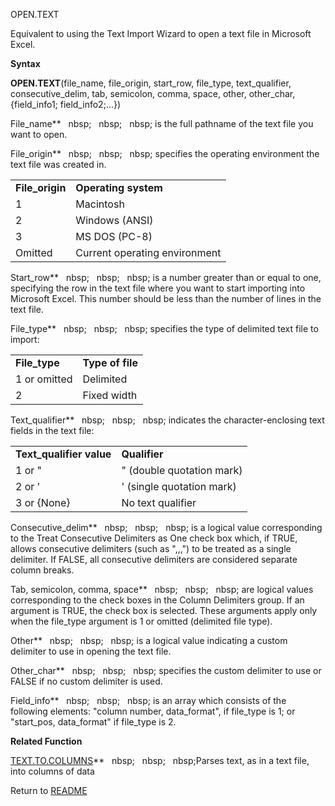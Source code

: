 OPEN.TEXT

Equivalent to using the Text Import Wizard to open a text file in
Microsoft Excel.

**Syntax**

**OPEN.TEXT**(file\_name, file\_origin, start\_row, file\_type,
text\_qualifier, consecutive\_delim, tab, semicolon, comma, space,
other, other\_char, {field\_info1; field\_info2;...})

File\_name**&nbsp;&nbsp;&nbsp;nbsp;&nbsp;&nbsp;&nbsp;nbsp;&nbsp;&nbsp;&nbsp;nbsp;&nbsp;is the full pathname of the text file
you want to open.

File\_origin**&nbsp;&nbsp;&nbsp;nbsp;&nbsp;&nbsp;&nbsp;nbsp;&nbsp;&nbsp;&nbsp;nbsp;&nbsp;specifies the operating environment
the text file was created in.

|                  |                               |
| ---------------- | ----------------------------- |
| **File\_origin** | **Operating system**          |
| 1                | Macintosh                     |
| 2                | Windows (ANSI)                |
| 3                | MS DOS (PC-8)                 |
| Omitted          | Current operating environment |

Start\_row**&nbsp;&nbsp;&nbsp;nbsp;&nbsp;&nbsp;&nbsp;nbsp;&nbsp;&nbsp;&nbsp;nbsp;&nbsp;is a number greater than or equal to
one, specifying the row in the text file where you want to start
importing into Microsoft Excel. This number should be less than the
number of lines in the text file.

File\_type**&nbsp;&nbsp;&nbsp;nbsp;&nbsp;&nbsp;&nbsp;nbsp;&nbsp;&nbsp;&nbsp;nbsp;&nbsp;specifies the type of delimited text
file to import:

|                |                  |
| -------------- | ---------------- |
| **File\_type** | **Type of file** |
| 1 or omitted   | Delimited        |
| 2              | Fixed width      |

Text\_qualifier**&nbsp;&nbsp;&nbsp;nbsp;&nbsp;&nbsp;&nbsp;nbsp;&nbsp;&nbsp;&nbsp;nbsp;&nbsp;indicates the character-enclosing
text fields in the text file:

|                           |                           |
| ------------------------- | ------------------------- |
| **Text\_qualifier value** | **Qualifier**             |
| 1 or "                    | " (double quotation mark) |
| 2 or '                    | ' (single quotation mark) |
| 3 or {None}               | No text qualifier         |

Consecutive\_delim**&nbsp;&nbsp;&nbsp;nbsp;&nbsp;&nbsp;&nbsp;nbsp;&nbsp;&nbsp;&nbsp;nbsp;&nbsp;is a logical value
corresponding to the Treat Consecutive Delimiters as One check box
which, if TRUE, allows consecutive delimiters (such as ",,,") to be
treated as a single delimiter. If FALSE, all consecutive delimiters are
considered separate column breaks.

Tab, semicolon, comma, space**&nbsp;&nbsp;&nbsp;nbsp;&nbsp;&nbsp;&nbsp;nbsp;&nbsp;&nbsp;&nbsp;nbsp;&nbsp;are logical values
corresponding to the check boxes in the Column Delimiters group. If an
argument is TRUE, the check box is selected. These arguments apply only
when the file\_type argument is 1 or omitted (delimited file type).

Other**&nbsp;&nbsp;&nbsp;nbsp;&nbsp;&nbsp;&nbsp;nbsp;&nbsp;&nbsp;&nbsp;nbsp;&nbsp;is a logical value indicating a custom
delimiter to use in opening the text file.

Other\_char**&nbsp;&nbsp;&nbsp;nbsp;&nbsp;&nbsp;&nbsp;nbsp;&nbsp;&nbsp;&nbsp;nbsp;&nbsp;specifies the custom delimiter to use
or FALSE if no custom delimiter is used.

Field\_info**&nbsp;&nbsp;&nbsp;nbsp;&nbsp;&nbsp;&nbsp;nbsp;&nbsp;&nbsp;&nbsp;nbsp;&nbsp;is an array which consists of the
following elements: "column number, data\_format", if file\_type is 1;
or "start\_pos, data\_format" if file\_type is 2.

**Related Function**

[TEXT.TO.COLUMNS](TEXT.TO.COLUMNS.md)**&nbsp;&nbsp;&nbsp;nbsp;&nbsp;&nbsp;&nbsp;nbsp;&nbsp;&nbsp;&nbsp;nbsp;Parses text, as in a text file, into
columns of data



Return to [README](README.md)

